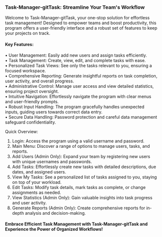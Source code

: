 ### Task-Manager-gitTask: Streamline Your Team's Workflow

Welcome to Task-Manager-gitTask, your one-stop solution for effortless task management! 
Designed to empower teams and boost productivity, this program offers a user-friendly interface and a robust set of features to keep your projects on track.

#### Key Features:

• User Management: Easily add new users and assign tasks efficiently.  
• Task Management: Create, view, edit, and complete tasks with ease.  
• Personalized Task Views: See only the tasks relevant to you, ensuring a focused workspace.   
• Comprehensive Reporting: Generate insightful reports on task completion, user activity, and overall progress.  
• Administrative Control: Manage user access and view detailed statistics, ensuring project oversight.  
• Intuitive Navigation: Effortlessly navigate the program with clear menus and user-friendly prompts.  
• Robust Input Handling: The program gracefully handles unexpected inputs, guiding users towards correct data entry.  
• Secure Data Handling: Password protection and careful data management safeguard confidentiality.

Quick Overview:

1. Login: Access the program using a valid username and password.
2. Main Menu: Discover a range of options to manage users, tasks, and reports.
3. Add Users (Admin Only): Expand your team by registering new users with unique usernames and passwords.
4. Add Tasks: Effortlessly create new tasks with detailed descriptions, due dates, and assigned users.
5. View My Tasks: See a personalized list of tasks assigned to you, staying on top of your workload.
6. Edit Tasks: Modify task details, mark tasks as complete, or change assignments as needed.
7. View Statistics (Admin Only): Gain valuable insights into task progress and user activity.
8. Generate Reports (Admin Only): Create comprehensive reports for in-depth analysis and decision-making.

#### Embrace Efficient Task Management with Task-Manager-gitTask and Experience the Power of Organized Workflows!
